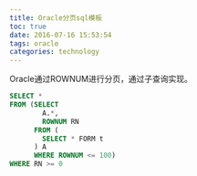 ```yaml
---
title: Oracle分页sql模板
toc: true
date: 2016-07-16 15:53:54
tags: oracle
categories: technology
---
```


Oracle通过ROWNUM进行分页，通过子查询实现。

```sql
SELECT *
FROM (SELECT
        A.*,
        ROWNUM RN
      FROM (
        SELECT * FORM t
      ) A
      WHERE ROWNUM <= 100)
WHERE RN >= 0
```
